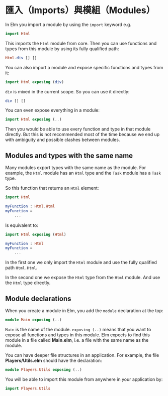 # 匯入（Imports）與模組（Modules）

In Elm you import a module by using the `import` keyword e.g.

```elm
import Html
```

This imports the `Html` module from core. Then you can use functions and types from this module by using its fully qualified path:

```elm
Html.div [] []
```

You can also import a module and expose specific functions and types from it:

```elm
import Html exposing (div)
```

`div` is mixed in the current scope. So you can use it directly:

```elm
div [] []
```

You can even expose everything in a module:

```elm
import Html exposing (..)
```

Then you would be able to use every function and type in that module directly. But this is not recommended most of the time because we end up with ambiguity and possible clashes between modules.

## Modules and types with the same name

Many modules export types with the same name as the module. For example, the `Html` module has an `Html` type and the `Task` module has a `Task` type.

So this function that returns an `Html` element:

```elm
import Html

myFunction : Html.Html
myFunction =
    ...
```

Is equivalent to:

```elm
import Html exposing (Html)

myFunction : Html
myFunction =
    ...
```

In the first one we only import the `Html` module and use the fully qualified path `Html.Html`.

In the second one we expose the `Html` type from the `Html` module. And use the `Html` type directly.

## Module declarations

When you create a module in Elm, you add the `module` declaration at the top:

```elm
module Main exposing (..)
```

`Main` is the name of the module. `exposing (..)` means that you want to expose all functions and types in this module. Elm expects to find this module in a file called __Main.elm__, i.e. a file with the same name as the module.

You can have deeper file structures in an application. For example, the file __Players/Utils.elm__ should have the declaration:

```elm
module Players.Utils exposing (..)
```

You will be able to import this module from anywhere in your application by:

```elm
import Players.Utils
```
